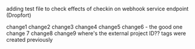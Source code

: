 adding test file to check effects of checkin on webhook service endpoint (Dropfort)

change1
change2
change3
change4
change5
change6 - the good one
change 7
change8
change9
where's the external project ID??
tags were created previously


